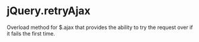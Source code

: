 jQuery.retryAjax
================

Overload method for $.ajax that provides the ability to try the request over if it fails the first time.